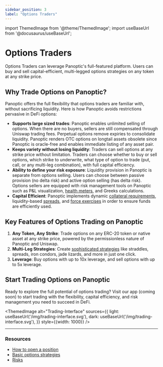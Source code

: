 ```yaml
---
sidebar_position: 3
label: "Options Traders"
---
```


import ThemedImage from '@theme/ThemedImage';
import useBaseUrl from '@docusaurus/useBaseUrl';

# Options Traders

Options Traders can leverage Panoptic's full-featured platform. Users can buy and sell capital-efficient, multi-legged options strategies on any token at any strike price. 

## Why Trade Options on Panoptic?

Panoptic offers the full flexibility that options traders are familiar with, without sacrificing liquidity. Here is how Panoptic avoids restrictions pervasive in DeFi options:

- **Supports large sized trades**: Panoptic enables unlimited selling of options. When there are no buyers, sellers are still compensated through Uniswap trading fees. Perpetual options remove expiries to consolidate liquidity. Panoptic renders OTC options on longtail assets obsolete since Panoptic is oracle-free and enables immediate listing of any asset pair.
- **Keeps variety without losing liquidity**: Traders can sell options at any strike price without limitation. Traders can choose whether to buy or sell options, which strike to underwrite, what type of option to trade (put, call, or any multi-leg combination), with full capital efficiency.
- **Ability to define your risk exposure**: Liquidity provision in Panoptic is separate from options selling. Users can choose between passive provision (no delta risk) and active option selling (has delta risk). Options sellers are equipped with risk management tools on Panoptic such as P&L visualization, [health meters](/docs/product/liquidations#liquidations-and-buying-power-usage), and Greeks calculations.
- **Capital Efficient**: Panoptic implements dynamic [collateral requirements](/docs/product/collateral-and-buying-power#collateral-requirements), liquidity-based [spreads](/docs/product/spread), and [force exercises](/docs/product/force-exercise) in order to ensure funds are efficiently used.

## Key Features of Options Trading on Panoptic
1. **Any Token, Any Strike**: Trade options on any ERC-20 token or native asset at any strike price, powered by the permissionless nature of Panoptic and Uniswap.
2. **Multi-Leg Strategies**: Create [sophisticated strategies](/research/essential-options-strategies-to-know) like straddles, spreads, iron condors, jade lizards, and more in just one click.
3. **Leverage**: Buy options with up to 10x leverage, and sell options with up to 5x leverage.

## Start Trading Options on Panoptic
Ready to explore the full potential of options trading? Visit our app (coming soon) to start trading with the flexibility, capital efficiency, and risk management you need to succeed in DeFi.

<ThemedImage
  alt="Trading-Interface"
  sources={{
    light: useBaseUrl('/img/trading-interface.svg'),
    dark: useBaseUrl('/img/trading-interface.svg'),
  }}
  style={{width: 1000}}
/>

---

### Resources
- [How to open a position](/docs/product/opening-a-position)
- [Basic options strategies](/docs/product/basic-options-strategies)
- [Risks](/docs/panoptic-protocol/risks)